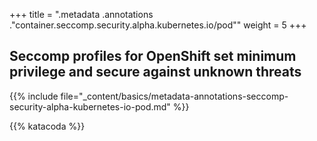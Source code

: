 +++
title = ".metadata .annotations .\"container.seccomp.security.alpha.kubernetes.io/pod\""
weight = 5
+++

## Seccomp profiles for OpenShift set minimum privilege and secure against unknown threats

{{% include file="_content/basics/metadata-annotations-seccomp-security-alpha-kubernetes-io-pod.md" %}}


{{% katacoda %}}
